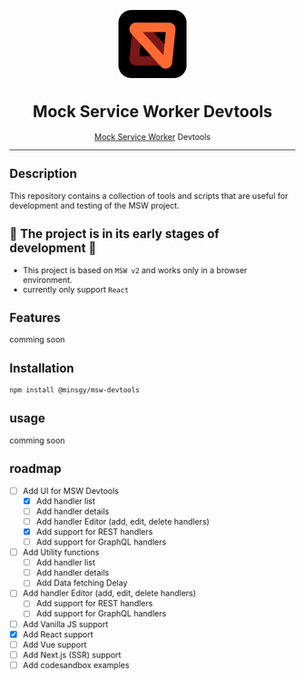 <p align="center">
  <img src="https://github.com/mswjs/msw/blob/main/media/msw-logo.svg?raw=true" width="120" alt="Mock Service Worker logo" />
</p>

<h1 align="center">Mock Service Worker Devtools</h1>
<p align="center"><a href="https://github.com/mswjs/msw">Mock Service Worker</a> Devtools</p>

---

## Description

This repository contains a collection of tools and scripts that are useful for development and testing of the MSW project.

## 🚩 The project is in its early stages of development 🚩

- This project is based on `MSW v2` and works only in a browser environment.
- currently only support `React`

## Features

comming soon

## Installation

```bash
npm install @minsgy/msw-devtools
```

## usage

comming soon

## roadmap

- [ ] Add UI for MSW Devtools
  - [x] Add handler list
  - [ ] Add handler details
  - [ ] Add handler Editor (add, edit, delete handlers)
  - [x] Add support for REST handlers
  - [ ] Add support for GraphQL handlers
- [ ] Add Utility functions
  - [ ] Add handler list
  - [ ] Add handler details
  - [ ] Add Data fetching Delay
- [ ] Add handler Editor (add, edit, delete handlers)
  - [ ] Add support for REST handlers
  - [ ] Add support for GraphQL handlers
- [ ] Add Vanilla JS support
- [x] Add React support
- [ ] Add Vue support
- [ ] Add Next.js (SSR) support
- [ ] Add codesandbox examples
